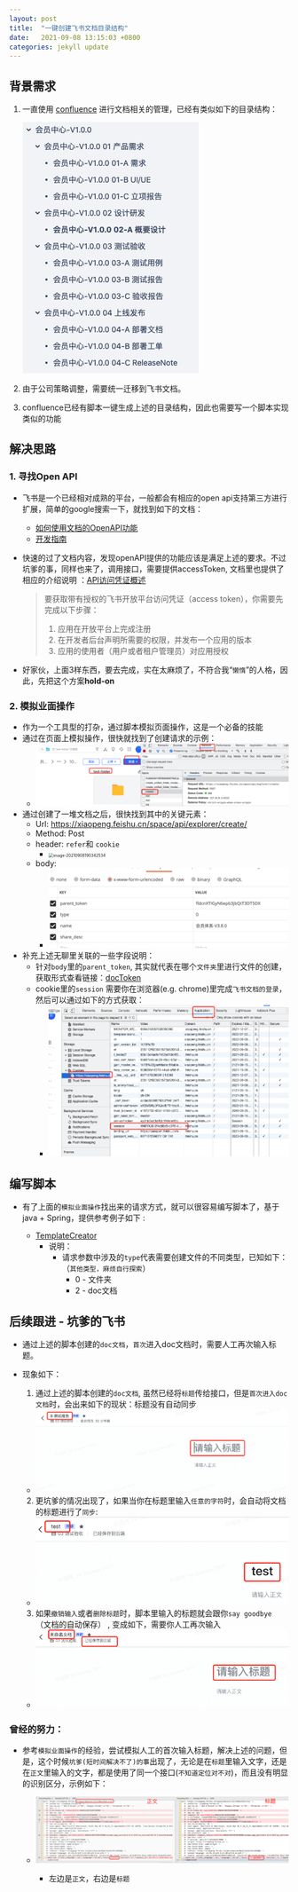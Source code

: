 ```yaml
---
layout: post
title:  "一键创建飞书文档目录结构"
date:   2021-09-08 13:15:03 +0800
categories: jekyll update
---
```

## 背景需求

1. 一直使用 [confluence](https://www.atlassian.com/software/confluence) 进行文档相关的管理，已经有类似如下的目录结构：

   ![image-20210908184503061](../feishu.assets/image-20210908184503061.png)

2. 由于公司策略调整，需要统一迁移到飞书文档。

3. confluence已经有脚本一键生成上述的目录结构，因此也需要写一个脚本实现类似的功能



## 解决思路

### 1. 寻找Open API

* 飞书是一个已经相对成熟的平台，一般都会有相应的open api支持第三方进行扩展，简单的google搜索一下，就找到如下的文档：
  * [如何使用文档的OpenAPI功能](https://www.feishu.cn/hc/zh-CN/articles/360049067877)
  * [开发指南](https://open.feishu.cn/document/ukTMukTMukTM/ukjM5YjL5ITO24SOykjN)

* 快速的过了文档内容，发现openAPI提供的功能应该是满足上述的要求。不过坑爹的事，同样也来了，调用接口，需要提供accessToken, 文档里也提供了相应的介绍说明 ：[API访问凭证概述](https://open.feishu.cn/document/ukTMukTMukTM/uMTNz4yM1MjLzUzM)

  >
  > 要获取带有授权的飞书开放平台访问凭证（access token），你需要先完成以下步骤：
  >
  > 1. 应用在开放平台上完成注册
  > 2. 在开发者后台声明所需要的权限，并发布一个应用的版本
  > 3. 应用的使用者（用户或者租户管理员）对应用授权

* 好家伙，上面3样东西，要去完成，实在太麻烦了，不符合我“`懒惰`”的人格，因此，先把这个方案**hold-on**



### 2. 模拟业面操作

* 作为一个工具型的打杂，通过脚本模拟页面操作，这是一个必备的技能
* 通过在页面上模拟操作，很快就找到了创建请求的示例：
  * ![image-20210908192913876](../feishu.assets/image-20210908192913876.png)
* 通过创建了一堆文档之后，很快找到其中的关键元素：
  * Url: https://xiaopeng.feishu.cn/space/api/explorer/create/
  * Method: Post
  * header: `refer`和 `cookie`
    * <img src="../../feishu.assets/image-20210908190342534.png" alt="image-20210908190342534" style="zoom:50%;" />
  * body:
    * ![image-20210908190450591](../feishu.assets/image-20210908190450591.png)
* 补充上述无聊里关联的一些字段说明：
  * 针对`body`里的`parent_token`, 其实就代表在哪个`文件夹`里进行文件的创建，获取形式查看链接：[docToken](https://open.feishu.cn/document/ukTMukTMukTM/ukjM5YjL5ITO24SOykjN#2b507ee2)
  * cookie里的`session` 需要你在浏览器(e.g. chrome)里完成`飞书文档的登录`，然后可以通过如下的方式获取：
    * ![image-20210908191006800](../feishu.assets/image-20210908191006800.png)



## 编写脚本

* 有了上面的`模拟业面操作`找出来的请求方式，就可以很容易编写脚本了，基于java + Spring，提供参考例子如下 :

  * [TemplateCreator](https://github.com/nick-yegw/script_tool/blob/main/src/main/java/org/nick/tool/feishu/TemplateCreator.java)
    * 说明：
      * 请求参数中涉及的`type`代表需要创建文件的不同类型，已知如下：（`其他类型，麻烦自行探索`）
        * 0 - 文件夹
        * 2 - doc文档

  

## 后续跟进 - 坑爹的飞书

* 通过上述的脚本创建的`doc文档`，`首次`进入doc文档时，需要人工再次输入标题。

* 现象如下：

  1. 通过上述的脚本创建的`doc文档`, 虽然已经将`标题`传给接口，但是`首次进入doc文档`时，会出来如下的现状：标题没有自动同步
    * ![image-20210908191831417](../feishu.assets/image-20210908191831417.png)
  2. 更坑爹的情况出现了，如果当你在标题里输入`任意的字符`时，会自动将文档的标题进行了`同步`:
    * ![image-20210908192052101](../feishu.assets/image-20210908192052101.png)
  3. 如果`撤销输入`或者`删除标题`时，脚本里输入的标题就会跟你`say goodbye` （文档的自动保存） , 变成如下，需要你人工再次输入
    * ![image-20210908192400452](../feishu.assets/image-20210908192400452.png)

  

### 曾经的努力：

  * 参考`模拟业面操作`的经验，尝试模拟人工的首次输入标题，解决上述的问题，但是，这个时候`坑爹(短时间解决不了)的事`出现了，无论是在`标题`里输入文字，还是在`正文`里输入的文字，都是使用了同一个接口(`不知道定位对不对`)，而且没有明显的识别区分，示例如下：

      * ![image-20210908193304190](../feishu.assets/image-20210908193304190.png)

          * 左边是`正文`，右边是`标题`

        
